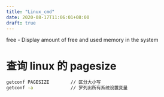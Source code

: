 ```yaml
---
title: "Linux_cmd"
date: 2020-08-17T11:06:01+08:00
draft: true
---
```


free - Display amount of free and used memory in the system

# 查询 linux 的 pagesize
```sh
getconf PAGESIZE        // 区分大小写
getconf -a              // 罗列出所有系统设置变量
```